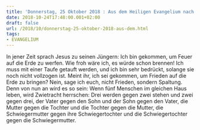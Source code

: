 ```yaml
---
title: 'Donnerstag, 25 Oktober 2018 : Aus dem Heiligen Evangelium nach Lukas - Lk 12,49-53.'
date: 2018-10-24T17:48:00.001+02:00
draft: false
url: /2018/10/donnerstag-25-oktober-2018-aus-dem.html
tags: 
- EVANGELIUM
---
```


In jener Zeit sprach Jesus zu seinen Jüngern: Ich bin gekommen, um Feuer auf die Erde zu werfen. Wie froh wäre ich, es würde schon brennen! Ich muss mit einer Taufe getauft werden, und ich bin sehr bedrückt, solange sie noch nicht vollzogen ist. Meint ihr, ich sei gekommen, um Frieden auf die Erde zu bringen? Nein, sage ich euch, nicht Frieden, sondern Spaltung. Denn von nun an wird es so sein: Wenn fünf Menschen im gleichen Haus leben, wird Zwietracht herrschen: Drei werden gegen zwei stehen und zwei gegen drei, der Vater gegen den Sohn und der Sohn gegen den Vater, die Mutter gegen die Tochter und die Tochter gegen die Mutter, die Schwiegermutter gegen ihre Schwiegertochter und die Schwiegertochter gegen die Schwiegermutter.